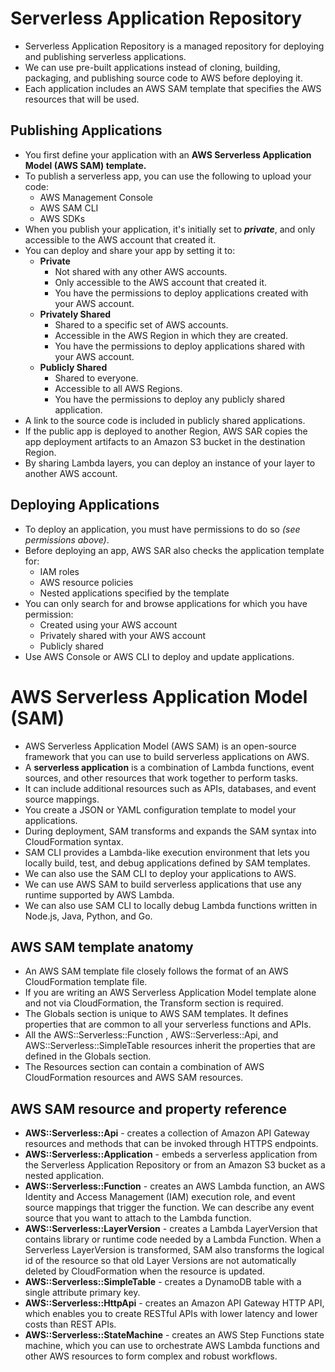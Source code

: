 # Serverless Application Repository

- Serverless Application Repository is a managed repository for deploying and publishing serverless applications.
- We can use pre-built applications instead of cloning, building, packaging, and publishing source code to AWS before deploying it.
- Each application includes an AWS SAM template that specifies the AWS resources that will be used.

## Publishing Applications

- You first define your application with an **AWS Serverless Application Model (AWS SAM) template.**
- To publish a serverless app, you can use the following to upload your code:
  - AWS Management Console
  - AWS SAM CLI
  - AWS SDKs
- When you publish your application, it's initially set to ***private***, and only accessible to the AWS account that created it.
- You can deploy and share your app by setting it to:
  - **Private**
    - Not shared with any other AWS accounts.
    - Only accessible to the AWS account that created it.
    - You have the permissions to deploy applications created with your AWS account.
  - **Privately Shared**
    - Shared to a specific set of AWS accounts.
    - Accessible in the AWS Region in which they are created.
    - You have the permissions to deploy applications shared with your AWS account.
  - **Publicly Shared**
    - Shared to everyone.
    - Accessible to all AWS Regions.
    - You have the permissions to deploy any publicly shared application.
- A link to the source code is included in publicly shared applications.
- If the public app is deployed to another Region, AWS SAR copies the app deployment artifacts to an Amazon S3 bucket in the destination Region.
- By sharing Lambda layers, you can deploy an instance of your layer to another AWS account.

## Deploying Applications

- To deploy an application, you must have permissions to do so *(see permissions above)*.
- Before deploying an app, AWS SAR also checks the application template for:
  - IAM roles
  - AWS resource policies
  - Nested applications specified by the template
- You can only search for and browse applications for which you have permission:
  - Created using your AWS account
  - Privately shared with your AWS account
  - Publicly shared
- Use AWS Console or AWS CLI to deploy and update applications.

# AWS Serverless Application Model (SAM)

- AWS Serverless Application Model (AWS SAM) is an open-source framework that you can use to build serverless applications on AWS.
- A **serverless application** is a combination of Lambda functions, event sources, and other resources that work together to perform tasks.
- It can include additional resources such as APIs, databases, and event source mappings.
- You create a JSON or YAML configuration template to model your applications.
- During deployment, SAM transforms and expands the SAM syntax into CloudFormation syntax.
- SAM CLI provides a Lambda-like execution environment that lets you locally build, test, and debug applications defined by SAM templates. 
- We can also use the SAM CLI to deploy your applications to AWS.
- We can use AWS SAM to build serverless applications that use any runtime supported by AWS Lambda.
- We  can also use SAM CLI to locally debug Lambda functions written in Node.js, Java, Python, and Go.

## AWS SAM template anatomy

- An AWS SAM template file closely follows the format of an AWS CloudFormation template file. 
- If you are writing an AWS Serverless Application Model template alone and not via CloudFormation, the Transform section is required.
- The Globals section is unique to AWS SAM templates. It defines properties that are common to all your serverless functions and APIs.
-  All the AWS::Serverless::Function , AWS::Serverless::Api, and AWS::Serverless::SimpleTable resources inherit the properties that are defined in the
  Globals section.
- The Resources section can contain a combination of AWS CloudFormation resources and AWS SAM resources.

## AWS SAM resource and property reference

- **AWS::Serverless::Api** - creates a collection of Amazon API Gateway resources and methods that can be invoked through HTTPS endpoints.
- **AWS::Serverless::Application** - embeds a serverless application from the Serverless Application Repository or from an Amazon S3 bucket as a nested application.
- **AWS::Serverless::Function** - creates an AWS Lambda function, an AWS Identity and Access Management (IAM) execution role, and event source mappings that trigger the function. We can describe any event source that you want to attach to the Lambda function.
- **AWS::Serverless::LayerVersion** - creates a Lambda LayerVersion that contains library or runtime code needed by a Lambda Function. When a Serverless LayerVersion is transformed, SAM also transforms the logical id of the resource so that old Layer Versions are not automatically deleted by CloudFormation when the resource is updated.
- **AWS::Serverless::SimpleTable** - creates a DynamoDB table with a single attribute primary key. 
- **AWS::Serverless::HttpApi** - creates an Amazon API Gateway HTTP API, which enables you to create RESTful APIs with lower latency and lower costs than REST APIs.
- **AWS::Serverless::StateMachine** - creates an AWS Step Functions state machine, which you can use to orchestrate AWS Lambda functions and other AWS resources to form complex and robust workflows.